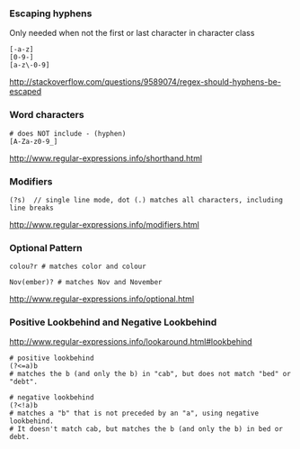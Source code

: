 ### Escaping hyphens
Only needed when not the first or last character in character class
```
[-a-z]
[0-9-]
[a-z\-0-9]
```
http://stackoverflow.com/questions/9589074/regex-should-hyphens-be-escaped


### Word characters
```
# does NOT include - (hyphen)
[A-Za-z0-9_]
```
http://www.regular-expressions.info/shorthand.html


### Modifiers
```
(?s)  // single line mode, dot (.) matches all characters, including line breaks
```
http://www.regular-expressions.info/modifiers.html


### Optional Pattern
```
colou?r # matches color and colour

Nov(ember)? # matches Nov and November
```
http://www.regular-expressions.info/optional.html


### Positive Lookbehind and Negative Lookbehind
http://www.regular-expressions.info/lookaround.html#lookbehind
```
# positive lookbehind
(?<=a)b
# matches the b (and only the b) in "cab", but does not match "bed" or "debt".

# negative lookbehind
(?<!a)b
# matches a "b" that is not preceded by an "a", using negative lookbehind.
# It doesn't match cab, but matches the b (and only the b) in bed or debt.
```